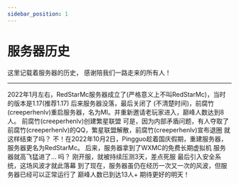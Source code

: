 ```yaml
---
sidebar_position: 1
---
```


# 服务器历史
这里记载着服务器的历史，
感谢陪我们一路走来的所有人！
***
2022年1月左右，RedStarMc服务器成立了(严格意义上不叫RedStarMc)，当时的版本是1.17(推荐1.17)
后来服务器没落，最后关闭了
(不清楚时间)，前腐竹(creeperhenlv)重启服务器，名为MI。并重新邀请老玩家进入，巅峰人数达到8人。
前腐竹(creeperhenlv)创建繁星联盟
可是，因为内部矛盾问题，有人夺取了前腐竹(creeperhenlv)的QQ，繁星联盟解散，前腐竹(creeperhenlv)宣布退圈
就这样结束了吗？
不！在2022年10月2日，Pingguo趁着国庆假期，重建服务器，服务器更名为RedStarMc。
后来，服务器拿到了WXMC的免费长期虚拟机
服务器就高飞猛进了...
吗？
刚开服，就被持续压测3天，差点死服
最后引入安全系统，这场风波才就此落幕
到了现在，服务器虽仍在经历一次又一次的风波，但服务器已经可以正常运行了
巅峰人数已到达13人+
期待更好的明天！

